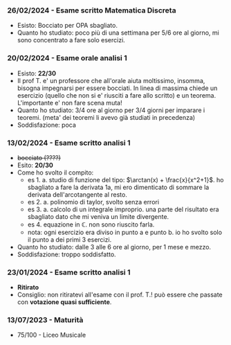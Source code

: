 ### 26/02/2024 - Esame scritto Matematica Discreta
* Esisto: Bocciato per OPA sbagliato.
* Quanto ho studiato: poco più di una settimana per 5/6 ore al giorno, mi sono concentrato a fare solo esercizi.

### 20/02/2024 - Esame orale analisi 1
* Esisto: **22/30**
* Il prof T. e' un professore che all'orale aiuta moltissimo, insomma, bisogna impegnarsi per essere bocciati. In linea di massima chiede un esercizio (quello che non si e' riusciti a fare allo scritto) e un teorema. L'importante e' non fare scena muta!
* Quanto ho studiato: 3/4 ore al giorno per 3/4 giorni per imparare i teoremi. (meta' dei teoremi li avevo già studiati in precedenza)
* Soddisfazione: poca
### 13/02/2024 - Esame scritto analisi 1
* ~~bocciato (????)~~
* Esito: **20/30**
* Come ho svolto il compito:
	* es 1. a. studio di funzione del tipo: $\arctan(x) + \frac{x}{x^2+1}$. ho sbagliato a fare la derivata 1a, mi ero dimenticato di sommare la derivata dell'arcotangente al resto.
	* es 2. a. polinomio di taylor, svolto  senza errori
	* es 3. a. calcolo di un integrale improprio. una parte del risultato era sbagliato dato che mi veniva un limite divergente.
	* es 4. equazione in $\mathbb{C}$. non sono riuscito farla.
	* nota: ogni esercizio era diviso in punto a e punto b. io ho svolto solo il punto a dei primi 3 esercizi.
* Quanto ho studiato: dalle 3 alle 6 ore al giorno, per 1 mese e mezzo.
* Soddisfazione: troppo soddisfatto.
### 23/01/2024 - Esame scritto analisi 1
* **Ritirato**
* Consiglio: non ritiratevi all'esame con il prof. T.! può essere che passate con **votazione quasi sufficiente**.
### 13/07/2023 - Maturità
* 75/100 - Liceo Musicale

